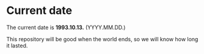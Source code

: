 # Current date

The current date is **1993.10.13.** (YYYY.MM.DD.)

This repository will be good when the world ends, so we will know how long it lasted.